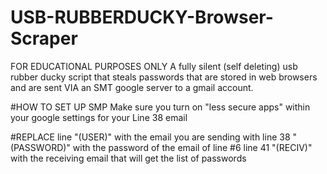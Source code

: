 # USB-RUBBERDUCKY-Browser-Scraper
FOR EDUCATIONAL PURPOSES ONLY
A fully silent (self deleting) usb rubber ducky script that steals passwords that are stored in web browsers and are sent VIA an SMT google server to a gmail account.

#HOW TO SET UP SMP Make sure you turn on "less secure apps" within your google settings for your Line 38 email

#REPLACE line "(USER)" with the email you are sending with line 38 "(PASSWORD)" with the password of the email of line #6 line 41 "(RECIV)" with the receiving email that will get the list of passwords
